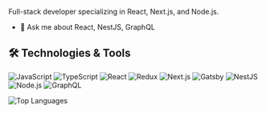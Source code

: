 Full-stack developer specializing in React, Next.js, and Node.js.

- 💬 Ask me about React, NestJS, GraphQL

## 🛠️ Technologies & Tools

![JavaScript](https://img.shields.io/badge/-JavaScript-black?style=flat-square&logo=javascript)
![TypeScript](https://img.shields.io/badge/-TypeScript-black?style=flat-square&logo=typescript)
![React](https://img.shields.io/badge/-React-black?style=flat-square&logo=react)
![Redux](https://img.shields.io/badge/-Redux-black?style=flat-square&logo=redux)
![Next.js](https://img.shields.io/badge/-Next.js-black?style=flat-square&logo=next.js)
![Gatsby](https://img.shields.io/badge/-Gatsby-black?style=flat-square&logo=gatsby)
![NestJS](https://img.shields.io/badge/-NestJS-black?style=flat-square&logo=nestjs)
![Node.js](https://img.shields.io/badge/-Node.js-black?style=flat-square&logo=node.js)
![GraphQL](https://img.shields.io/badge/-GraphQL-black?style=flat-square&logo=graphql)


![Top Languages](https://github-readme-stats.vercel.app/api/top-langs/?username=elvinsalmanov&layout=compact&theme=radical)


